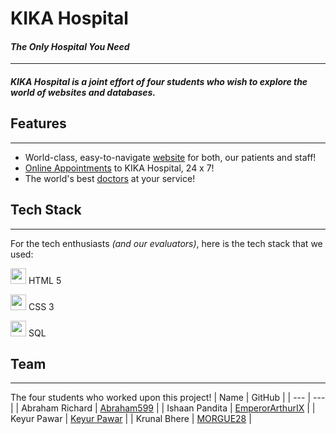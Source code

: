 # KIKA Hospital
#### _The Only Hospital You Need_
---
##### KIKA Hospital is a joint effort of four students who wish to explore the world of websites and databases.

## Features
---
- World-class, easy-to-navigate [website](https://emperorarthurix.github.io/KIKA-Hospital/index.html) for both, our patients and staff!
- [Online Appointments](https://emperorarthurix.github.io/KIKA-Hospital/appointment.html) to KIKA Hospital, 24 x 7!
- The world's best [doctors](https://emperorarthurix.github.io/KIKA-Hospital/doctors.html) at your service!

## Tech Stack
---
For the tech enthusiasts _(and our evaluators)_, here is the tech stack that we used:

<img src="https://upload.wikimedia.org/wikipedia/commons/thumb/6/61/HTML5_logo_and_wordmark.svg/1200px-HTML5_logo_and_wordmark.svg.png" height="25" width="25"/> HTML 5

<img src="https://upload.wikimedia.org/wikipedia/commons/thumb/d/d5/CSS3_logo_and_wordmark.svg/1200px-CSS3_logo_and_wordmark.svg.png" height="25" width="25"/> CSS 3

<img src="https://www.freeiconspng.com/thumbs/sql-server-icon-png/sql-server-icon-png-29.png" height="25" width="25"/> SQL

## Team
---
The four students who worked upon this project!
| Name | GitHub |
| --- | --- |
| Abraham Richard | [Abraham599](https://github.com/Abraham599) |
| Ishaan Pandita | [EmperorArthurIX](https://github.com/EmperorArthurIX) |
| Keyur Pawar | [Keyur Pawar]() |
| Krunal Bhere | [MORGUE28](https://github.com/MORGUE28) |
